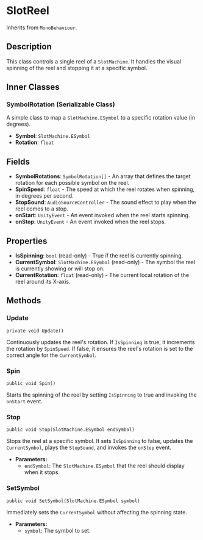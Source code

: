# SlotReel

Inherits from `MonoBehaviour`.

## Description

This class controls a single reel of a `SlotMachine`. It handles the visual spinning of the reel and stopping it at a specific symbol.

## Inner Classes

### SymbolRotation (Serializable Class)
A simple class to map a `SlotMachine.ESymbol` to a specific rotation value (in degrees).
-   **Symbol**: `SlotMachine.ESymbol`
-   **Rotation**: `float`

## Fields

-   **SymbolRotations**: `SymbolRotation[]` - An array that defines the target rotation for each possible symbol on the reel.
-   **SpinSpeed**: `float` - The speed at which the reel rotates when spinning, in degrees per second.
-   **StopSound**: `AudioSourceController` - The sound effect to play when the reel comes to a stop.
-   **onStart**: `UnityEvent` - An event invoked when the reel starts spinning.
-   **onStop**: `UnityEvent` - An event invoked when the reel stops.

## Properties

-   **IsSpinning**: `bool` (read-only) - True if the reel is currently spinning.
-   **CurrentSymbol**: `SlotMachine.ESymbol` (read-only) - The symbol the reel is currently showing or will stop on.
-   **CurrentRotation**: `float` (read-only) - The current local rotation of the reel around its X-axis.

## Methods

### Update
`private void Update()`

Continuously updates the reel's rotation. If `IsSpinning` is true, it increments the rotation by `SpinSpeed`. If false, it ensures the reel's rotation is set to the correct angle for the `CurrentSymbol`.

### Spin
`public void Spin()`

Starts the spinning of the reel by setting `IsSpinning` to true and invoking the `onStart` event.

### Stop
`public void Stop(SlotMachine.ESymbol endSymbol)`

Stops the reel at a specific symbol. It sets `IsSpinning` to false, updates the `CurrentSymbol`, plays the `StopSound`, and invokes the `onStop` event.

-   **Parameters:**
    -   `endSymbol`: The `SlotMachine.ESymbol` that the reel should display when it stops.

### SetSymbol
`public void SetSymbol(SlotMachine.ESymbol symbol)`

Immediately sets the `CurrentSymbol` without affecting the spinning state.

-   **Parameters:**
    -   `symbol`: The symbol to set.
